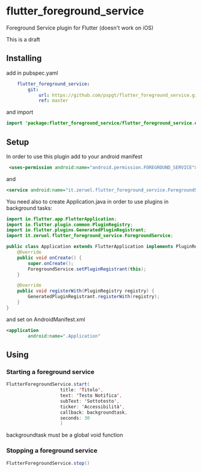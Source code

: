 # flutter_foreground_service

Foreground Service plugin for Flutter (doesn't work on iOS)

This is a draft

## Installing

add in pubspec.yaml

```yaml
    flutter_foreground_service:
        git:
            url: https://github.com/pspgt/flutter_foreground_service.git
            ref: master
```
and import

```java
import 'package:flutter_foreground_service/flutter_foreground_service.dart';
```

## Setup

In order to use this plugin add to your android manifest

```xml
 <uses-permission android:name="android.permission.FOREGROUND_SERVICE"></uses-permission>
```

and

```xml
<service android:name="it.zeruel.flutter_foreground_service.ForegroundService"></service>
```

You need also to create Application.java in order to use plugins in background tasks:

```java
import io.flutter.app.FlutterApplication;
import io.flutter.plugin.common.PluginRegistry;
import io.flutter.plugins.GeneratedPluginRegistrant;
import it.zeruel.flutter_foreground_service.ForegroundService;

public class Application extends FlutterApplication implements PluginRegistry.PluginRegistrantCallback {
    @Override
    public void onCreate() {
        super.onCreate();
        ForegroundService.setPluginRegistrant(this);
    }

    @Override
    public void registerWith(PluginRegistry registry) {
        GeneratedPluginRegistrant.registerWith(registry);
    }
}
```

and set on AndroidManifest.xml

```xml
<application
        android:name=".Application"
```

## Using

### Starting a foreground service

```java
FlutterForegroundService.start(
                    title: 'Titolo',
                    text: 'Testo Notifica',
                    subText: 'Sottotesto',
                    ticker: 'Accessibilità',
                    callback: backgroundtask,
                    seconds: 30
                    )
```

backgroundtask must be a global void function

### Stopping a foreground service

```java
FlutterForegroundService.stop()
```
